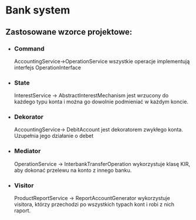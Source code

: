 # Bank system

## Zastosowane wzorce projektowe:

* ### Command
  AccountingService->OperationService wszystkie operacje implementują interfejs OperationInterface
* ### State
  InterestService -> AbstractInterestMechanism jest wrzucony do każdego typu konta i można go dowolnie podmieniać w każdym koncie.
* ### Dekorator
  AccountingService-> DebitAccount jest dekoratorem zwykłego konta. Uzupełnia jego działanie o debet
* ### Mediator
  OperationService -> InterbankTransferOperation wykorzystuje klasę KIR, aby dokonać przelewu na konto z innego banku.
* ### Visitor
  ProductReportService -> ReportAccountGenerator wykorzystuje visitora, którzy przechodzi po wszystkich typach kont i robi z nich raport.

